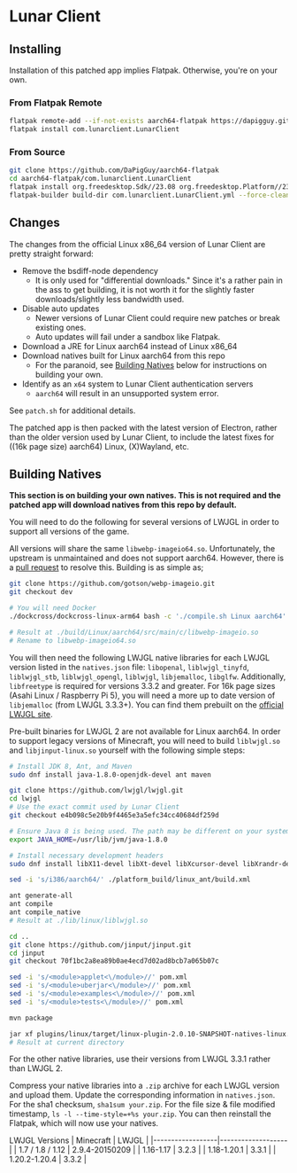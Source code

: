 # Lunar Client

## Installing
Installation of this patched app implies Flatpak. Otherwise, you're on your own.

### From Flatpak Remote
```sh
flatpak remote-add --if-not-exists aarch64-flatpak https://dapigguy.github.io/aarch64-flatpak/index.flatpakrepo
flatpak install com.lunarclient.LunarClient
```

### From Source
```sh
git clone https://github.com/DaPigGuy/aarch64-flatpak
cd aarch64-flatpak/com.lunarclient.LunarClient
flatpak install org.freedesktop.Sdk//23.08 org.freedesktop.Platform//23.08 org.electronjs.Electron2.BaseApp//23.08 org.freedesktop.Sdk.Extension.node18//23.08
flatpak-builder build-dir com.lunarclient.LunarClient.yml --force-clean --user --install
```

## Changes
The changes from the official Linux x86_64 version of Lunar Client are pretty straight forward:
- Remove the bsdiff-node dependency
  - It is only used for "differential downloads." Since it's a rather pain in the ass to get building, it is not worth it for the slightly faster downloads/slightly less bandwidth used.
- Disable auto updates
  - Newer versions of Lunar Client could require new patches or break existing ones.
  - Auto updates will fail under a sandbox like Flatpak.
- Download a JRE for Linux aarch64 instead of Linux x86_64
- Download natives built for Linux aarch64 from this repo
  - For the paranoid, see [Building Natives](#building-natives) below for instructions on building your own.
- Identify as an `x64` system to Lunar Client authentication servers
  - `aarch64` will result in an unsupported system error.

See `patch.sh` for additional details.


The patched app is then packed with the latest version of Electron, rather than the older version used by Lunar Client, to include the latest fixes for ((16k page size) aarch64) Linux, (X)Wayland, etc.

## Building Natives
**This section is on building your own natives. This is not required and the patched app will download natives from this repo by default.**

You will need to do the following for several versions of LWJGL in order to support all versions of the game.

All versions will share the same `libwebp-imageio64.so`. Unfortunately, the upstream is unmaintained and does not support aarch64. However, there is a [pull request](https://github.com/sejda-pdf/webp-imageio/pull/6) to resolve this. Building is as simple as;
```sh
git clone https://github.com/gotson/webp-imageio.git
git checkout dev

# You will need Docker
./dockcross/dockcross-linux-arm64 bash -c './compile.sh Linux aarch64'

# Result at ./build/Linux/aarch64/src/main/c/libwebp-imageio.so
# Rename to libwebp-imageio64.so
```


You will then need the following LWJGL native libraries for each LWJGL version listed in the `natives.json` file: `libopenal`, `liblwjgl_tinyfd`, `liblwjgl_stb`, `liblwjgl_opengl`, `liblwjgl`, `libjemalloc`, `libglfw`. Additionally, `libfreetype` is required for versions 3.3.2 and greater. For 16k page sizes (Asahi Linux / Raspberry Pi 5), you will need a more up to date version of `libjemalloc` (from LWJGL 3.3.3+). You can find them prebuilt on the [official LWJGL site](https://www.lwjgl.org/browse/release).


Pre-built binaries for LWJGL 2 are not available for Linux aarch64. In order to support legacy versions of Minecraft, you will need to build `liblwjgl.so` and `libjinput-linux.so` yourself with the following simple steps:
```sh
# Install JDK 8, Ant, and Maven
sudo dnf install java-1.8.0-openjdk-devel ant maven

git clone https://github.com/lwjgl/lwjgl.git
cd lwjgl
# Use the exact commit used by Lunar Client
git checkout e4b098c5e20b9f4465e3a5efc34cc40684df259d

# Ensure Java 8 is being used. The path may be different on your system.
export JAVA_HOME=/usr/lib/jvm/java-1.8.0

# Install necessary development headers
sudo dnf install libX11-devel libXt-devel libXcursor-devel libXrandr-devel libXxf86vm-devel

sed -i 's/i386/aarch64/' ./platform_build/linux_ant/build.xml

ant generate-all
ant compile
ant compile_native
# Result at ./lib/linux/liblwjgl.so

cd ..
git clone https://github.com/jinput/jinput.git
cd jinput
git checkout 70f1bc2a8ea89b0ae4ecd7d02ad8bcb7a065b07c

sed -i 's/<module>applet<\/module>//' pom.xml
sed -i 's/<module>uberjar<\/module>//' pom.xml
sed -i 's/<module>examples<\/module>//' pom.xml
sed -i 's/<module>tests<\/module>//' pom.xml

mvn package

jar xf plugins/linux/target/linux-plugin-2.0.10-SNAPSHOT-natives-linux.jar libjinput-linux.so
# Result at current directory
```
For the other native libraries, use their versions from LWJGL 3.3.1 rather than LWJGL 2.


Compress your native libraries into a `.zip` archive for each LWJGL version and upload them. Update the corresponding information in `natives.json`. For the sha1 checksum, `sha1sum your.zip`. For the file size & file modified timestamp, `ls -l --time-style=+%s your.zip`. You can then reinstall the Flatpak, which will now use your natives.


LWJGL Versions
| Minecraft        | LWJGL             |
|------------------|-------------------|
| 1.7 / 1.8 / 1.12 | 2.9.4-20150209    |
| 1.16-1.17        | 3.2.3             |
| 1.18-1.20.1      | 3.3.1             |
| 1.20.2-1.20.4    | 3.3.2             |
